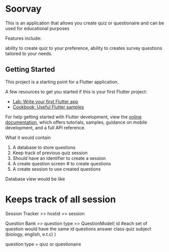 # Soorvay

This is an application that allows you create quiz or questionaire and can be used
for educational purposes

Features include:

ability to create quiz to your preference,
ability to creates survey questions tailored to your needs.

## Getting Started

This project is a starting point for a Flutter application.

A few resources to get you started if this is your first Flutter project:

- [Lab: Write your first Flutter app](https://docs.flutter.dev/get-started/codelab)
- [Cookbook: Useful Flutter samples](https://docs.flutter.dev/cookbook)

For help getting started with Flutter development, view the
[online documentation](https://docs.flutter.dev/), which offers tutorials,
samples, guidance on mobile development, and a full API reference.

What it would contain
1. A database to store questions
2. Keep track of previous quiz session
3. Should have an identifier to create a session
4. A create question screen # to create questions 
5. A create session to use created questions

Database view would be like 
# Keeps track of all session
Session Tracker >> hostid >> session

Question Bank >> question type >> QuestionModel(
id #each set of question would have the same id
questions 
answer
class
quiz subject (biology, english, e.t.c)
)

question type = qiuz or questionaire
